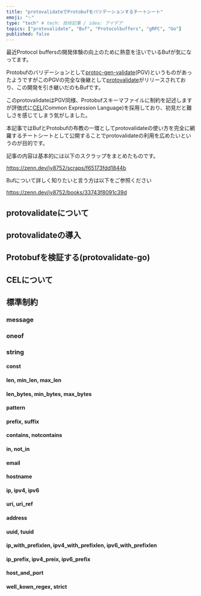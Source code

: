```yaml
---
title: "protovalidateでProtobufをバリデーションするチートシート"
emoji: "✨"
type: "tech" # tech: 技術記事 / idea: アイデア
topics: ["protovalidate", "Buf", "Protocolbuffers", "gRPC", "Go"]
published: false
---
```


最近Protocol buffersの開発体験の向上のために熱意を注いでいるBufが気になってます。

Protobufのバリデーションとして[protoc-gen-validate](https://github.com/bufbuild/protoc-gen-validate)(PGV)というものがあったようですがこのPGVの完全な後継として[protovalidate](https://github.com/bufbuild/protovalidate)がリリースされており、この開発を引き継いだのもBufです。

このprotovalidateはPGV同様、Protobufスキーマファイルに制約を記述しますが評価式に[CEL](https://cel.dev/overview/cel-overview?hl=ja)(Common Expression Language)を採用しており、初見だと難しさを感じてしまう気がしました。

本記事ではBufとProtobufの布教の一環としてprotovalidateの使い方を完全に網羅するチートシートとして公開することでprotovalidateの利用を広めたいというのが目的です。

記事の内容は基本的には以下のスクラップをまとめたものです。

https://zenn.dev/jy8752/scraps/f65173fdd1844b

Bufについて詳しく知りたいと言う方は以下をご参照ください

https://zenn.dev/jy8752/books/33743f8091c39d

## protovalidateについて

## protovalidateの導入

## Protobufを検証する(protovalidate-go)

## CELについて

## 標準制約

### message

### oneof

### string

#### const

#### len, min_len, max_len

#### len_bytes, min_bytes, max_bytes

#### pattern

#### prefix, suffix

#### contains, notcontains

#### in, not_in

#### email

#### hostname

#### ip, ipv4, ipv6

#### uri, uri_ref

#### address

#### uuid, tuuid

#### ip_with_prefixlen, ipv4_with_prefixlen, ipv6_with_prefixlen

#### ip_prefix, ipv4_preix, ipv6_prefix

#### host_and_port

#### well_kown_regex, strict